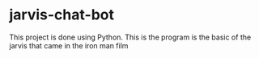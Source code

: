 # jarvis-chat-bot
This project is done using Python. This is the program is the basic of the jarvis that came in the iron man film
